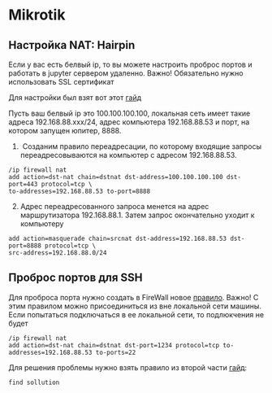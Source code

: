 # Mikrotik

Настройка NAT: Hairpin
----------------------

Если у вас есть белвый ip, то вы можете настроить проброс портов и работать в jupyter сервером удаленно. Важно!
Обязательно нужно использовать SSL сертификат

Для настройки был взят вот этот [гайд](https://spw.ru/educate/articles/natpart5/)

Пусть ваш белвый ip это 100.100.100.100, локальная сеть имеет такие адреса 192.168.88.xxx/24, адрес компьютера 192.168.88.53 и порт, на котором запущен юпитер, 8888. 


1)  Созданим правило переадресации, по которому входящие запросы переадресовываются на компьютер с адресом 192.168.88.53. 

~~~
/ip firewall nat
add action=dst-nat chain=dstnat dst-address=100.100.100.100 dst-port=443 protocol=tcp \
to-addresses=192.168.88.53 to-port=8888
~~~

2) Адрес переадресованного запроса менется на адрес маршрутизатора 192.168.88.1. Затем запрос окончательно уходит к компьютеру 

~~~
add action=masquerade chain=srcnat dst-address=192.168.88.53 dst-port=8888 protocol=tcp \
src-address=192.168.88.0/24
~~~

Проброс портов для SSH
----------------------

Для проброса порта нужно создать в FireWall новое [правило](https://forum.mikrotik.com/viewtopic.php?t=136405). Важно! С этим правилом можно присоединиться из вне локальной сети машины. Если попытаться подключаться в ее локальной сети, то подлюкчения не будет

~~~
/ip firewall nat
add action=dst-nat chain=dstnat dst-port=1234 protocol=tcp to-addresses=192.168.88.53 to-ports=22
~~~

Для решения проблемы нужно взять правило из второй части [гайд](https://spw.ru/educate/articles/natpart5/):
~~~
find sollution
~~~




